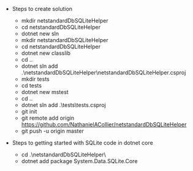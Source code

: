 + Steps to create solution
    + mkdir netstandardDbSQLiteHelper
    + cd netstandardDbSQLiteHelper
    + dotnet new sln
    + mkdir netstandardDbSQLiteHelper
    + cd netstandardDbSQLiteHelper
    + dotnet new classlib
    + cd ..
    + dotnet sln add .\netstandardDbSQLiteHelper\netstandardDbSQLiteHelper.csproj
    + mkdir tests
    + cd tests
    + dotnet new mstest
    + cd ..
    + dotnet sln add .\tests\tests.csproj
    + git init
    + git remote add origin https://github.com/NathanielACollier/netstandardDbSQLiteHelper
    + git push -u origin master

+ Steps to getting started with SQLite code in dotnet core
    + cd .\netstandardDbSQLiteHelper\
    + dotnet add package System.Data.SQLite.Core
    
